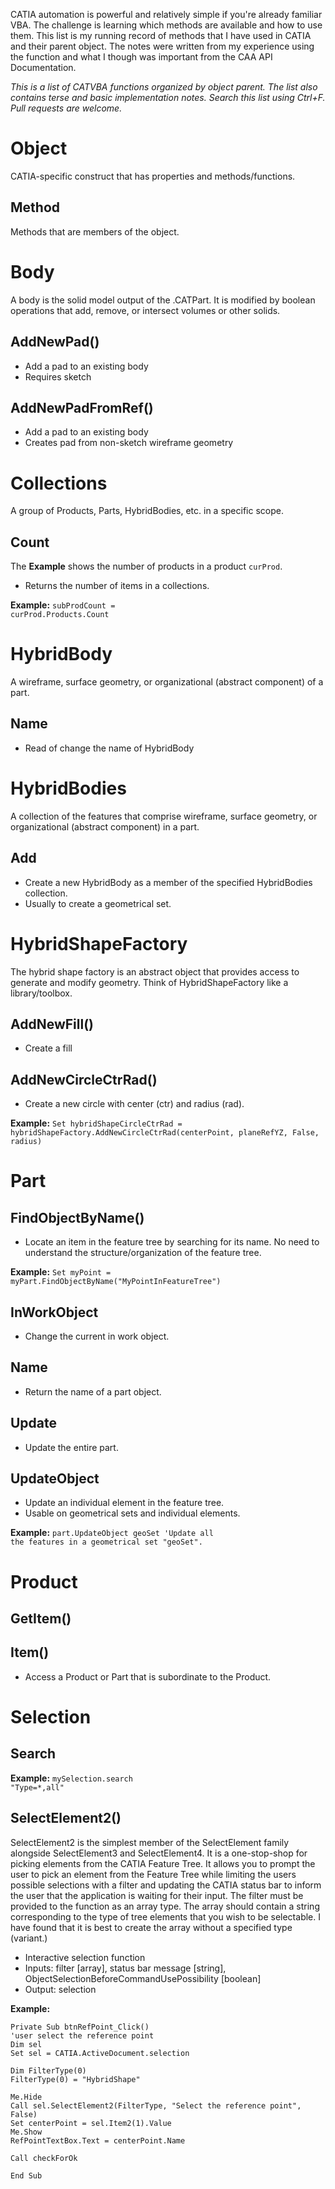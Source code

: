 CATIA automation is powerful and relatively simple if you're already familiar VBA. The challenge is learning which methods are available and how to use them. This list is my running record of methods that I have used in CATIA and their parent object. The notes were written from my experience using the function and what I though was important from the CAA API Documentation.

*This is a list of CATVBA functions organized by object parent. The list also contains terse and basic implementation notes. Search this list using Ctrl+F. Pull requests are welcome.*

# Object
CATIA-specific construct that has properties and methods/functions.
## Method
Methods that are members of the object.

# Body
A body is the solid model output of the .CATPart. It is modified by boolean operations that add, remove, or intersect volumes or other solids.
## AddNewPad()
* Add a pad to an existing body
* Requires sketch

## AddNewPadFromRef()
* Add a pad to an existing body
* Creates pad from non-sketch wireframe geometry

# Collections
A group of Products, Parts, HybridBodies, etc. in a specific scope.
## Count
The **Example** shows the number of products in a product <code>curProd</code>.

* Returns the number of items in a collections.

**Example:** <code>subProdCount = curProd.Products.Count</code>

# HybridBody
A wireframe, surface geometry, or organizational (abstract component) of a part.
## Name
* Read of change the name of HybridBody

# HybridBodies
A collection of the features that comprise wireframe, surface geometry, or organizational (abstract component) in a part.
## Add
* Create a new HybridBody as a member of the specified HybridBodies collection.
* Usually to create a geometrical set.

# HybridShapeFactory
The hybrid shape factory is an abstract object that provides access to generate and modify geometry. Think of HybridShapeFactory like a library/toolbox.
## AddNewFill()
* Create a fill

## AddNewCircleCtrRad()
* Create a new circle with center (ctr) and radius (rad).

**Example:**
<code>Set hybridShapeCircleCtrRad = hybridShapeFactory.AddNewCircleCtrRad(centerPoint, planeRefYZ, False, radius)</code>

# Part
## FindObjectByName()
* Locate an item in the feature tree by searching for its name. No need to understand the structure/organization of the feature tree.

**Example:**
<code>Set myPoint = myPart.FindObjectByName("MyPointInFeatureTree")</code>

## InWorkObject
* Change the current in work object.

## Name
* Return the name of a part object.

## Update
* Update the entire part.

## UpdateObject
* Update an individual element in the feature tree.
* Usable on geometrical sets and individual elements.

**Example:**
<code>part.UpdateObject geoSet 'Update all the features in a geometrical set "geoSet".</code>

# Product
## GetItem()

## Item()
* Access a Product or Part that is subordinate to the Product.

# Selection
## Search
**Example:** <code>mySelection.search "Type=*,all"</code>
## SelectElement2()
SelectElement2 is the simplest member of the SelectElement family alongside SelectElement3 and SelectElement4. It is a one-stop-shop for picking elements from the CATIA Feature Tree. It allows you to prompt the user to pick an element from the Feature Tree while limiting the users possible selections with a filter and updating the CATIA status bar to inform the user that the application is waiting for their input. The filter must be provided to the function as an array type. The array should contain a string corresponding to the type of tree elements that you wish to be selectable. I have found that it is best to create the array without a specified type (variant.)

* Interactive selection function
* Inputs: filter [array], status bar message [string], ObjectSelectionBeforeCommandUsePossibility [boolean]
* Output: selection

**Example:**
<pre><code>Private Sub btnRefPoint_Click()
'user select the reference point
Dim sel
Set sel = CATIA.ActiveDocument.selection

Dim FilterType(0)
FilterType(0) = "HybridShape"

Me.Hide
Call sel.SelectElement2(FilterType, "Select the reference point", False)
Set centerPoint = sel.Item2(1).Value
Me.Show
RefPointTextBox.Text = centerPoint.Name

Call checkForOk

End Sub</code></pre>
